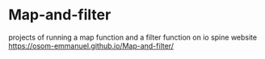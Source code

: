 # Map-and-filter
projects of running a map function and a filter function on io spine website
https://osom-emmanuel.github.io/Map-and-filter/
